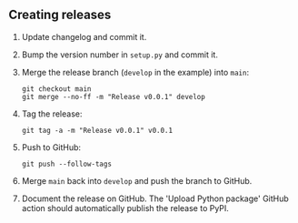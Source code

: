 ## Creating releases

1. Update changelog and commit it.

2. Bump the version number in ``setup.py`` and commit it.

3. Merge the release branch (``develop`` in the example) into ``main``:

    ```
    git checkout main
    git merge --no-ff -m "Release v0.0.1" develop
    ```

4. Tag the release:

    ```
    git tag -a -m "Release v0.0.1" v0.0.1
    ```

5. Push to GitHub:

    ```
    git push --follow-tags
    ```

6. Merge ``main`` back into ``develop`` and push the branch to GitHub.

7. Document the release on GitHub. The 'Upload Python package' GitHub action should automatically publish the release
to PyPI.
